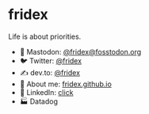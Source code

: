# fridex

Life is about priorities.

* 🐘 Mastodon: <a rel="me" href="https://fosstodon.org/@fridex">@fridex@fosstodon.org</a>
* 🐦 Twitter: [@fridex](https://twitter.com/fridex)
* ✍ dev.to: [@fridex](https://dev.to/@fridex)
* 🧐 About me: [fridex.github.io](https://fridex.github.io/)
* 🧠 LinkedIn: [click](https://www.linkedin.com/in/fridol%C3%ADn-pokorn%C3%BD-b382b240/)
* 🏭 Datadog

